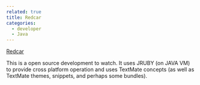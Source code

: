 ```yaml
---
related: true
title: Redcar
categories:
  - developer
  - Java
---
```

[Redcar][1]

This is a open source development to watch. It uses JRUBY (on JAVA VM) to
provide cross platform operation and uses TextMate concepts (as well as
TextMate themes, snippets, and perhaps some bundles).

[1]: http://redcareditor.com/

